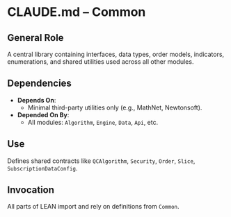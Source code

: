 # CLAUDE.md – Common

## General Role
A central library containing interfaces, data types, order models, indicators, enumerations, and shared utilities used across all other modules.

## Dependencies
- **Depends On**:
  - Minimal third-party utilities only (e.g., MathNet, Newtonsoft).
- **Depended On By**:
  - All modules: `Algorithm`, `Engine`, `Data`, `Api`, etc.

## Use
Defines shared contracts like `QCAlgorithm`, `Security`, `Order`, `Slice`, `SubscriptionDataConfig`.

## Invocation
All parts of LEAN import and rely on definitions from `Common`.
